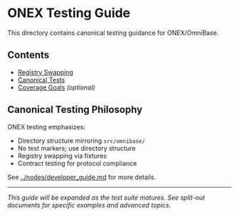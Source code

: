 <!-- === OmniNode:Metadata ===
metadata_version: 0.1.0
protocol_version: 1.1.0
owner: OmniNode Team
copyright: OmniNode Team
schema_version: 1.1.0
name: README.md
version: 1.0.0
uuid: 76ca23ce-9d51-419c-bc4e-4cfc3e28ab4e
author: OmniNode Team
created_at: 2025-05-28T12:40:27.185805
last_modified_at: 2025-05-28T17:20:03.923572
description: Stamped by ONEX
state_contract: state_contract://default
lifecycle: active
hash: 8e6404bb4413961f8d027ab024dcacc694dcddc7f1d609a2e86411c003d4c1a5
entrypoint: python@README.md
runtime_language_hint: python>=3.11
namespace: omnibase.stamped.README
meta_type: tool
<!-- === /OmniNode:Metadata === -->


# ONEX Testing Guide

This directory contains canonical testing guidance for ONEX/OmniBase.

## Contents

- [Registry Swapping](./registry_swapping.md)
- [Canonical Tests](./canonical_tests.md)
- [Coverage Goals](./coverage_goals.md) *(optional)*

## Canonical Testing Philosophy

ONEX testing emphasizes:
- Directory structure mirroring `src/omnibase/`
- No test markers; use directory structure
- Registry swapping via fixtures
- Contract testing for protocol compliance

See [../nodes/developer_guide.md](../nodes/developer_guide.md) for more details.

---

*This guide will be expanded as the test suite matures. See split-out documents for specific examples and advanced topics.*
